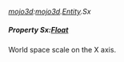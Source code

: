 _[mojo3d](../../modules/mojo3d/mojo3d-module.md):[mojo3d](../../modules/mojo3d/mojo3d-module.md).[Entity](../../modules/mojo3d/mojo3d-entity_ext.md).Sx_
##### Property Sx:[Float](../../modules/wonkey/wonkey-types-float.md)
World space scale on the X axis.
